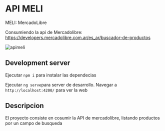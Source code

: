 # API MELI

MELI: MercadoLibre

Consumiendo la api de Mercadolibre: https://developers.mercadolibre.com.ar/es_ar/buscador-de-productos

![apimeli](https://user-images.githubusercontent.com/44885834/125558954-ba1fe2e8-b5d5-4133-82e6-f5888718a6c6.png)


## Development server

Ejecutar `npm i` para instalar las dependecias

Ejecutar `ng serve`para server de desarrollo. Navegar a `http://localhost:4200/` para ver la web

## Descripcion

El proyecto consiste en cosumir la API de mercadolibre, listando productos por un campo de busqueda
